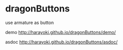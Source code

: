 dragonButtons
=============

use armature as button


demo http://harayoki.github.io/dragonButtons/demo/

asdoc http://harayoki.github.io/dragonButtons/asdoc/
